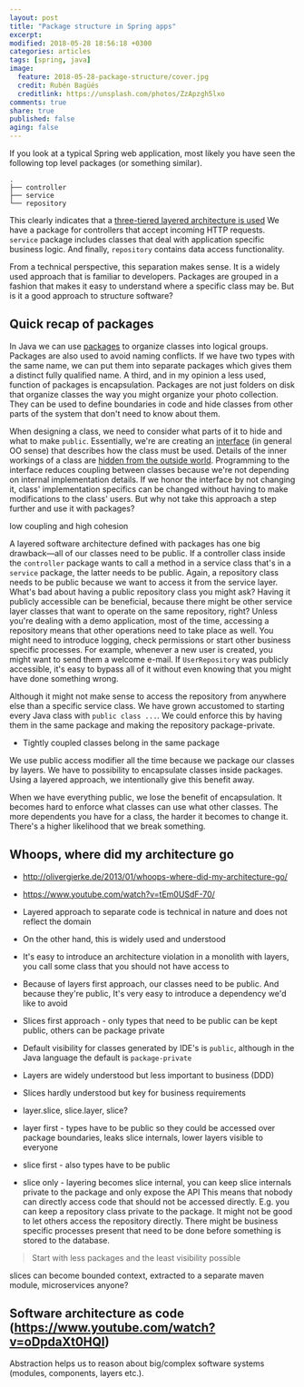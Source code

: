 ```yaml
---
layout: post
title: "Package structure in Spring apps"
excerpt:
modified: 2018-05-28 18:56:18 +0300
categories: articles
tags: [spring, java]
image:
  feature: 2018-05-28-package-structure/cover.jpg
  credit: Rubén Bagüés
  creditlink: https://unsplash.com/photos/ZzApzgh5lxo
comments: true
share: true
published: false
aging: false
---
```


If you look at a typical Spring web application, most likely you have seen the following top level packages (or something similar).

```
.
├── controller
├── service
└── repository
```

This clearly indicates that a [three-tiered layered architecture is used](https://en.wikipedia.org/wiki/Multitier_architecture#Three-tier_architecture "Three-tier architecture")
We have a package for controllers that accept incoming HTTP requests.
`service` package includes classes that deal with application specific business logic.
And finally, `repository` contains data access functionality.

From a technical perspective, this separation makes sense.
It is a widely used approach that is familiar to developers.
Packages are grouped in a fashion that makes it easy to understand where a specific class may be.
But is it a good approach to structure software?

## Quick recap of packages

In Java we can use [packages](https://docs.oracle.com/javase/tutorial/java/package/packages.html "Creating and Using Packages") to organize classes into logical groups.
Packages are also used to avoid naming conflicts.
If we have two types with the same name, we can put them into separate packages which gives them a distinct fully qualified name.
A third, and in my opinion a less used, function of packages is encapsulation.
Packages are not just folders on disk that organize classes the way you might organize your photo collection.
They can be used to define boundaries in code and hide classes from other parts of the system that don't need to know about them.

When designing a class, we need to consider what parts of it to hide and what to make `public`.
Essentially, we're are creating an [interface](https://en.wikipedia.org/wiki/Interface_(computing)) (in general OO sense) that describes how the class must be used.
Details of the inner workings of a class are [hidden from the outside world](https://en.wikipedia.org/wiki/Information_hiding "Information hiding").
Programming to the interface reduces coupling between classes because we're not depending on internal implementation details.
If we honor the interface by not changing it, class' implementation specifics can be changed without having to make modifications to the class' users.
But why not take this approach a step further and use it with packages?

low coupling and high cohesion

A layered software architecture defined with packages has one big drawback—all of our classes need to be public.
If a controller class inside the `controller` package wants to call a method in a service class that's in a `service` package, the latter needs to be public.
Again, a repository class needs to be public because we want to access it from the service layer.
What's bad about having a public repository class you might ask?
Having it publicly accessible can be beneficial, because there might be other service layer classes that want to operate on the same repository, right?
Unless you're dealing with a demo application, most of the time, accessing a repository means that other operations need to take place as well.
You might need to introduce logging, check permissions or start other business specific processes.
For example, whenever a new user is created, you might want to send them a welcome e-mail.
If `UserRepository` was publicly accessible, it's easy to bypass all of it without even knowing that you might have done something wrong.

Although it might not make sense to access the repository from anywhere else than a specific service class.
We have grown accustomed to starting every Java class with `public class ...`.
We could enforce this by having them in the same package and making the repository package-private.

* Tightly coupled classes belong in the same package

We use public access modifier all the time because we package our classes by layers.
We have to possibility to encapsulate classes inside packages.
Using a layered approach, we intentionally give this benefit away.

When we have everything public, we lose the benefit of encapsulation.
It becomes hard to enforce what classes can use what other classes.
The more dependents you have for a class, the harder it becomes to change it.
There's a higher likelihood that we break something.

## Whoops, where did my architecture go
* http://olivergierke.de/2013/01/whoops-where-did-my-architecture-go/
* https://www.youtube.com/watch?v=tEm0USdF-70/

* Layered approach to separate code is technical in nature and does not reflect the domain
* On the other hand, this is widely used and understood
* It's easy to introduce an architecture violation in a monolith with layers, you call some class that you should not have access to
* Because of layers first approach, our classes need to be public. And because they're public, It's very easy to introduce a dependency we'd like to avoid
* Slices first approach - only types that need to be public can be kept public, others can be package private
* Default visibility for classes generated by IDE's is `public`, although in the Java language the default is `package-private`

* Layers are widely understood but less important to business (DDD)
* Slices hardly understood but key for business requirements

* layer.slice, slice.layer, slice?
* layer first - types have to be public so they could be accessed over package boundaries, leaks slice internals, lower layers visible to everyone
* slice first - also types have to be public
* slice only - layering becomes slice internal, you can keep slice internals private to the package and only expose the API
This means that nobody can directly access code that should not be accessed directly.
E.g. you can keep a repository class private to the package.
It might not be good to let others access the repository directly.
There might be business specific processes present that need to be done before something is stored to the database.

> Start with less packages and the least visibility possible

slices can become bounded context, extracted to a separate maven module, microservices anyone?



## Software architecture as code (https://www.youtube.com/watch?v=oDpdaXt0HQI)

Abstraction helps us to reason about big/complex software systems (modules, components, layers etc.).
